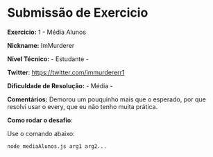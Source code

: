 # Submissão de Exercicio

**Exercicio:** 1 - Média Alunos

**Nickname:** ImMurderer

**Nível Técnico:** - Estudante -

**Twitter**: https://twitter.com/immurdererr1

**Dificuldade de Resolução:** - Média -

**Comentários:** Demorou um pouquinho mais que o esperado, por que resolvi usar o every, que eu não tenho muita prática.

**Como rodar o desafio**: 

Use o comando abaixo: 
```bash
node mediaAlunos.js arg1 arg2...
```